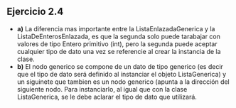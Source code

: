 ## Ejercicio 2.4

* __a)__  La diferencia mas importante entre la ListaEnlazadaGenerica y la ListaDeEnterosEnlazada, es que la segunda solo puede tarabajar con valores de tipo Entero primitivo (int), pero la segunda puede aceptar cualquier tipo de dato una vez se referencie al crear la instancia de la clase.
* __b)__  El nodo generico se compone de un dato de tipo generico (es decir que el tipo de dato será definido al instanciar el objeto ListaGenerica) y un siguinete que tambien es un nodo generico (apunta a la dirección del siguiente nodo. Para instanciarlo, al igual que con la clase ListaGenerica, se le debe aclarar el tipo de dato que utilizará.
